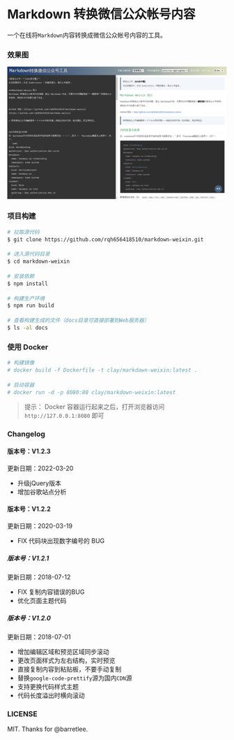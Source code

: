 # Markdown 转换微信公众帐号内容

一个在线将`Markdown`内容转换成微信公众帐号内容的工具。

### 效果图
![](https://raw.githubusercontent.com/rqh656418510/markdown-weixin/master/screenshot/demo.png)

### 项目构建

``` sh
# 拉取源代码
$ git clone https://github.com/rqh656418510/markdown-weixin.git

# 进入源代码目录
$ cd markdown-weixin

# 安装依赖
$ npm install

# 构建生产环境
$ npm run build

# 查看构建生成的文件（docs目录可直接部署到Web服务器）
$ ls -al docs
```

### 使用 Docker

``` sh
# 构建镜像
# docker build -f Dockerfile -t clay/markdown-weixin:latest .

# 启动容器
# docker run -d -p 8080:80 clay/markdown-weixin:latest
```

> 提示： Docker 容器运行起来之后，打开浏览器访问 `http://127.0.0.1:8080` 即可

### Changelog

#### 版本号：V1.2.3
更新日期：2022-03-20

- 升级jQuery版本
- 增加谷歌站点分析

#### 版本号：V1.2.2
更新日期：2020-03-19

- FIX 代码块出现数字编号的 BUG

##### 版本号：V1.2.1
更新日期：2018-07-12

- FIX 复制内容错误的BUG
- 优化页面主题代码

##### 版本号：V1.2.0
更新日期：2018-07-01

- 增加编辑区域和预览区域同步滚动
- 更改页面样式为左右结构，实时预览
- 直接复制内容到粘贴板，不要手动复制
- 替换`google-code-prettify`源为国内`CDN`源
- 支持更换代码样式主题
- 代码长度溢出时横向滚动

### LICENSE

MIT. Thanks for @barretlee.
